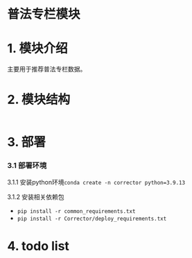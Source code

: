 # 普法专栏模块

# 1. 模块介绍
主要用于推荐普法专栏数据。

# 2. 模块结构
```
```

# 3. 部署

### 3.1 部署环境
3.1.1 安装python环境```conda create -n corrector python=3.9.13```

3.1.2 安装相关依赖包
- ```pip install -r common_requirements.txt```
- ```pip install -r Corrector/deploy_requirements.txt```

# 4. todo list

